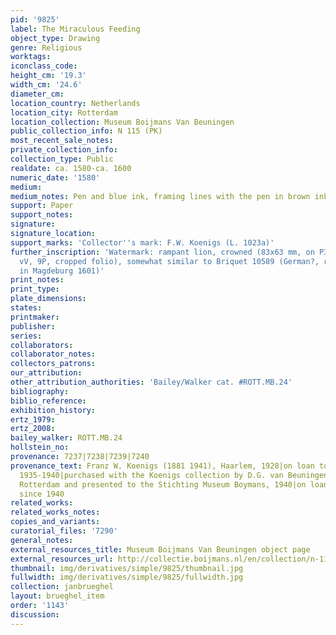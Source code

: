```yaml
---
pid: '9825'
label: The Miraculous Feeding
object_type: Drawing
genre: Religious
worktags:
iconclass_code:
height_cm: '19.3'
width_cm: '24.6'
diameter_cm:
location_country: Netherlands
location_city: Rotterdam
location_collection: Museum Boijmans Van Beuningen
public_collection_info: N 115 (PK)
most_recent_sale_notes:
private_collection_info:
collection_type: Public
realdate: ca. 1580-ca. 1600
numeric_date: '1580'
medium:
medium_notes: Pen and blue ink, framing lines with the pen in brown ink
support: Paper
support_notes:
signature:
signature_location:
support_marks: 'Collector''s mark: F.W. Koenigs (L. 1023a)'
further_inscription: 'Watermark: rampant lion, crowned (83x63 mm, on P3-6 from below;
  vV, 9P, cropped folio), somewhat similar to Briquet 10589 (German?, recorded a.o.
  in Magdeburg 1601)'
print_notes:
print_type:
plate_dimensions:
states:
printmaker:
publisher:
series:
collaborators:
collaborator_notes:
collectors_patrons:
our_attribution:
other_attribution_authorities: 'Bailey/Walker cat. #ROTT.MB.24'
bibliography:
biblio_reference:
exhibition_history:
ertz_1979:
ertz_2008:
bailey_walker: ROTT.MB.24
hollstein_no:
provenance: 7237|7238|7239|7240
provenance_text: Franz W. Koenigs (1881 1941), Haarlem, 1928|on loan to the museum,
  1935-1940|purchased with the Koenigs collection by D.G. van Beuningen (1871-1955),
  Rotterdam and presented to the Stichting Museum Boymans, 1940|on loan to the museum
  since 1940
related_works:
related_works_notes:
copies_and_variants:
curatorial_files: '7290'
general_notes:
external_resources_title: Museum Boijmans Van Beuningen object page
external_resources_url: http://collectie.boijmans.nl/en/collection/n-115-(pk)
thumbnail: img/derivatives/simple/9825/thumbnail.jpg
fullwidth: img/derivatives/simple/9825/fullwidth.jpg
collection: janbrueghel
layout: brueghel_item
order: '1143'
discussion:
---
```

